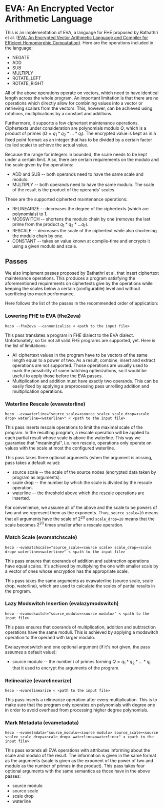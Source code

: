 # EVA: An Encrypted Vector Arithmetic Language

This is an implementation of EVA, a language for FHE proposed by Bathathri et al. ([EVA: An Encrypted Vector Arithmetic Language and Compiler for Efficient Homomorphic Computation](https://arxiv.org/abs/1912.11951)). Here are the operations included in the language:

* NEGATE
* ADD
* SUB
* MULTIPLY
* ROTATE_LEFT
* ROTATE_RIGHT

All of the above operations operate on vectors, which need to have identical length across the whole program.
An important limitation is that there are no operations which
directly allow for combining values into a vector or retrieving scalars from the vectors.
This, however, can be achieved using rotations, multiplications by a constant and additions.

Furthermore, it supports a few ciphertext maintenance operations.
Ciphertexts under consideration are polynomials modulo $Q$, which is a product of primes ($Q = q_1 * q_2 * ... * q_l$).
The encrypted value is kept as in a fixed point format: as an integer that has to be divided by a certain
factor (called scale) to achieve the actual value.

Because the range for integers in bounded, the scale needs to be kept under a certain limit.
Also, there are certain requirements on the modulo and the scale given by the operations:

* ADD and SUB -- both operands need to have the same scale and modulo.
* MULTIPLY -- both operands need to have the same modulo.
The scale of the result is the product of the operands' scales.

These are the supported ciphertext maintenance operations:
* RELINEARIZE -- decreases the degree of the ciphertexts (which are polynomials) to 1.
* MODSWITCH -- shortens the modulo chain by one (removes the last prime from the product $q_1 * q_2 * ... q_{l'}$).
* RESCALE -- decreases the scale of the ciphertext while also shortening the modulo chain by one.
* CONSTANT -- takes an value known at compile-time and encrypts it using a given modulo and scale.

## Passes

We also implement passes proposed by Bathathri et al. that insert ciphertext maintenance operations.
This produces a program satisfying the aforementioned requirements on ciphertexts give by the operations
while keeping the scales below a certain (configurable) level and without sacrificing too much performance.

Here follows the list of the passes in the recommended order of application:

### Lowering FHE to EVA (fhe2eva)

```
heco --fhe2eva --cannonicalize < <path to the input file>
```

This pass translates a program in FHE dialect to the EVA dialect.
Unfortunately, so far not all valid FHE programs are supported, yet.
Here is the list of limitations:
* All ciphertext values in the program have to be vectors of the same length equal to a power of two.
As a result, combine, insert and extract operations are not supported.
Those operations are usually used to mark the possibility of some batching optimizations, so it would be useful to apply those before the EVA passes.
* Multiplication and addition must have exactly two operands.
This can be easily fixed by applying a preprocessing pass unrolling addition and multiplication operations.

### Waterline Rescale (evawaterline)
```
heco --evawaterline="source_scale=<source scale> scale_drop=<scale drop> waterline=<waterline>" < <path to the input file>
```

This pass inserts rescale operations to limit the maximal scale of the program.
In the resulting program, a rescale operation will be applied to each partial result whose scale is above the waterline.
This way we guarantee that "meaningful", i.e. non rescale, operations only operate on values with the scale at most the configured waterline.

This pass takes three optional arguments (when the argument is missing, pass takes a default value):
* source scale -- the scale of the source nodes (encrypted data taken by program as arguments).
* scale drop -- the number by which the scale is divided by the rescale operation.
* waterline -- the threshold above which the rescale operations are inserted.

For convenience, we assume all of the above and the scale to be powers of two and we represent them as the exponents.
Thus, `source_scale=20` means that all arguments have the scale of $2^{20}$ and `scale_drop=20` means that the scale becomes $2^{20}$ times smaller after a rescale operation.

### Match Scale (evamatchscale)

```
heco --evamatchscale="source_scale=<source scale> scale_drop=<scale drop> waterline=<waterline>" < <path to the input file>
```

This pass ensures that operands of addition and subtraction operations have equal scales.
It's achieved by multiplying the one with smaller scale by a vector of ones whose encryption has the appropriate scale.

This pass takes the same arguments as evawaterline (source scale, scale drop, waterline), which are used to calculate the
scales of partial results in the program.


### Lazy Modswitch Insertion (evalazymodswitch)
```
heco --evamodswitch="source_modulo=<source modulo>" < <path to the input file>
```

This pass ensures that operands of multiplication, addition and subtraction operations have the same moduli.
This is achieved by applying a modswitch operation to the operand with larger modulo.

Evalazymodswitch and one optional argument (if it's not given, the pass assumes a default value):
* source modulo -- the number $l$ of primes forming $Q = q_1 * q_2 * ... * q_l$ that it used to encrypt the arguments of the program.

### Relinearize (evarelinearize)
```
heco --evarelinearize < <path to the input file>
```
This pass inserts a relinearize operation after every multiplication.
This is to make sure that the program only operates on polynomials with degree one in order to avoid overhead from processing higher degree polynomials.

### Mark Metadata (evametadata)
```
heco --evametadata="source_modulo=<source modulo> source_scale=<source scale> scale_drop=<scale_drop> waterline=<waterline>" < <path to the input file>
```
This pass extends all EVA operations with attributes informing about the scale and modulo of the result.
The information is given in the same format as the arguments (scale is given as the exponent of the power of two and modulo as the number of primes in the product).
This pass takes four optional arguments with the same semantics as those have in the above passes:
* source modulo
* source scale
* scale drop
* waterline
